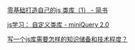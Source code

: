 [零基础打造自己的js 类库（1） - 简书](https://www.jianshu.com/p/a7dd083549a0)

[js学习： 自定义类库 - miniQuery 2.0](https://www.jianshu.com/p/025c76a8837c)

[写一个js库需要怎样的知识储备和技术程度？](https://www.zhihu.com/question/30274750)
